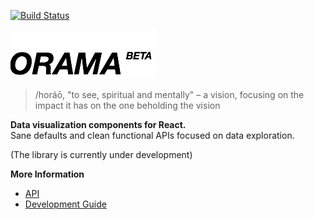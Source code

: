 [![Build Status](https://travis-ci.org/kensho/orama.svg)](https://travis-ci.org/kensho/orama)

![logo](/dist/logo.png)

> /horáō, "to see, spiritual and mentally" – a vision, focusing on the impact it has on the one beholding the vision

**Data visualization components for React.**  
Sane defaults and clean functional APIs focused on data exploration.

(The library is currently under development)

**More Information**

- [API](/docs/api.md)
- [Development Guide](/docs/development.md)
